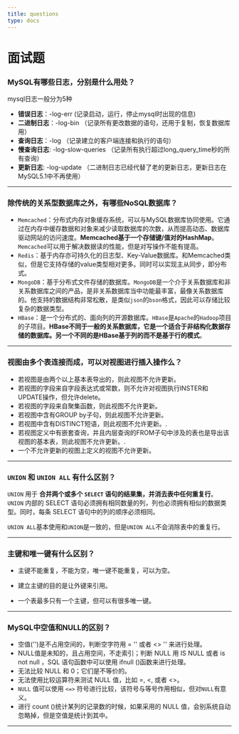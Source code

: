 ```yaml
---
title: questions
type: docs
---
```


# 面试题

### MySQL有哪些日志，分别是什么用处？

mysql日志一般分为5种

  - **错误日志**：-log-err (记录启动，运行，停止mysql时出现的信息)
  - **二进制日志**：-log-bin （记录所有更改数据的语句，还用于复制，恢复数据库用）
  - **查询日志**：-log （记录建立的客户端连接和执行的语句）
  - **慢查询日志**: -log-slow-queries （记录所有执行超过long_query_time秒的所有查询）
  - **更新日志**: -log-update （二进制日志已经代替了老的更新日志，更新日志在MySQL5.1中不再使用）

***

### 除传统的关系型数据库之外，有哪些NoSQL数据库？

  - `Memcached`：分布式内存对象缓存系统，可以与MySQL数据库协同使用。它通过在内存中缓存数据和对象来减少读取数据库的次数，从而提高动态、数据库驱动网站的访问速度。**Memcached基于一个存储键/值对的HashMap**。`Memcached`可以用于解决数据读的性能，但是对写操作不能有提高。
  - `Redis`：基于内存亦可持久化的日志型、Key-Value数据库。和Memcached类似，但是它支持存储的value类型相对更多。同时可以实现主从同步，即分布式。
  - `MongoDB`：基于分布式文件存储的数据库。`MongoDB`是一个介于关系数据库和非关系数据库之间的产品，是非关系数据库当中功能最丰富，最像关系数据库的。他支持的数据结构非常松散，是类似`json`的`bson`格式，因此可以存储比较复杂的数据类型。
  - `HBase`：是一个分布式的、面向列的开源数据库。`HBase`是`Apache`的`Hadoop`项目的子项目。**HBase不同于一般的关系数据库，它是一个适合于非结构化数据存储的数据库。另一个不同的是HBase基于列的而不是基于行的模式**。

***

### 视图由多个表连接而成，可以对视图进行插入操作么？

  - 若视图是由两个以上基本表导出的，则此视图不允许更新。
  - 若视图的字段来自字段表达式或常数，则不允许对视图执行INSTER和UPDATE操作，但允许delete。
  - 若视图的字段来自聚集函数，则此视图不允许更新。
  - 若视图中含有GROUP by子句，则此视图不允许更新。
  - 若视图中含有DISTINCT短语，则此视图不允许更新。.
  - 若视图定义中有嵌套查询，并且内层查询的FROM子句中涉及的表也是导出该视图的基本表，则此视图不允许更新。.
  - 一个不允许更新的视图上定义的视图不允许更新。

***

### `UNION` 和 `UNION ALL` 有什么区别？

`UNION` 用于 **合并两个或多个 `SELECT` 语句的结果集，并消去表中任何重复行**。`UNION` 内部的 SELECT 语句必须拥有相同数量的列，列也必须拥有相似的数据类型。同时，每条 SELECT 语句中的列的顺序必须相同。

`UNION ALL`基本使用和`UNION`是一致的，但是`UNION ALL`不会消除表中的重复行。

***

### 主键和唯一键有什么区别？

  - 主键不能重复，不能为空，唯一键不能重复，可以为空。

  - 建立主键的目的是让外键来引用。

  - 一个表最多只有一个主键，但可以有很多唯一键。

***

### MySQL中空值和NULL的区别？

  - 空值('')是不占用空间的，判断空字符用 = '' 或者 <> '' 来进行处理。
  - NULL值是未知的，且占用空间，不走索引；判断 NULL 用 IS NULL 或者 is not null ，SQL 语句函数中可以使用 ifnull ()函数来进行处理。
  - 无法比较 NULL 和 0；它们是不等价的。
  - 无法使用比较运算符来测试 NULL 值，比如 =, <, 或者 <>。
  - `NULL` 值可以使用 `<=>` 符号进行比较，该符号与等号作用相似，但对`NULL`有意义。
  - 进行 count ()统计某列的记录数的时候，如果采用的 NULL 值，会别系统自动忽略掉，但是空值是统计到其中。

***
